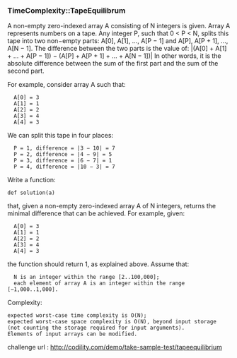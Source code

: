### TimeComplexity::TapeEquilibrum

A non-empty zero-indexed array A consisting of N integers is given. Array A represents numbers on a tape.
Any integer P, such that 0 < P < N, splits this tape into two non−empty parts: A[0], A[1], ..., A[P − 1] and A[P], A[P + 1], ..., A[N − 1].
The difference between the two parts is the value of: |(A[0] + A[1] + ... + A[P − 1]) − (A[P] + A[P + 1] + ... + A[N − 1])|
In other words, it is the absolute difference between the sum of the first part and the sum of the second part.

For example, consider array A such that:

````
  A[0] = 3
  A[1] = 1
  A[2] = 2
  A[3] = 4
  A[4] = 3
````

We can split this tape in four places:

````
  P = 1, difference = |3 − 10| = 7 
  P = 2, difference = |4 − 9| = 5 
  P = 3, difference = |6 − 7| = 1 
  P = 4, difference = |10 − 3| = 7 
````

Write a function:

````
def solution(a)
````

that, given a non-empty zero-indexed array A of N integers, returns the minimal difference that can be achieved.
For example, given:

````
  A[0] = 3
  A[1] = 1
  A[2] = 2
  A[3] = 4
  A[4] = 3
````

the function should return 1, as explained above. Assume that:

````
  N is an integer within the range [2..100,000];
  each element of array A is an integer within the range [−1,000..1,000].
````

Complexity:

````
expected worst-case time complexity is O(N);
expected worst-case space complexity is O(N), beyond input storage (not counting the storage required for input arguments).
Elements of input arrays can be modified.
````

challenge url : http://codility.com/demo/take-sample-test/tapeequilibrium
